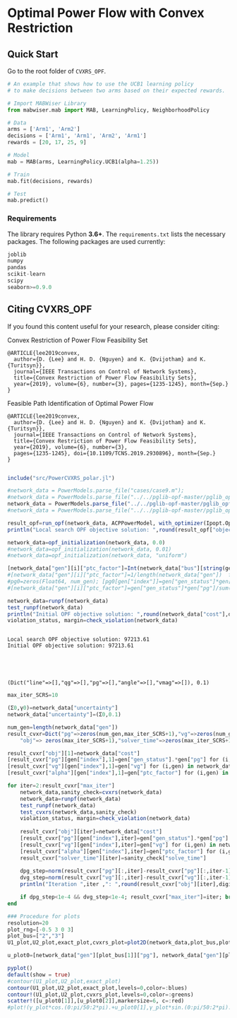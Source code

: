 # Optimal Power Flow with Convex Restriction

## Quick Start

Go to the root folder of `CVXRS_OPF`.

```python
# An example that shows how to use the UCB1 learning policy
# to make decisions between two arms based on their expected rewards.

# Import MABWiser Library
from mabwiser.mab import MAB, LearningPolicy, NeighborhoodPolicy

# Data
arms = ['Arm1', 'Arm2']
decisions = ['Arm1', 'Arm1', 'Arm2', 'Arm1']
rewards = [20, 17, 25, 9]

# Model 
mab = MAB(arms, LearningPolicy.UCB1(alpha=1.25))

# Train
mab.fit(decisions, rewards)

# Test
mab.predict()
```


### Requirements

The library requires Python **3.6+**. The ``requirements.txt`` lists the necessary
packages. The following packages are used currently:

```python
joblib
numpy
pandas
scikit-learn
scipy
seaborn>=0.9.0
```

## Citing CVXRS_OPF

If you found this content useful for your research, please consider citing: 

Convex Restriction of Power Flow Feasibility Set

    @ARTICLE{lee2019convex,
      author={D. {Lee} and H. D. {Nguyen} and K. {Dvijotham} and K. {Turitsyn}},
      journal={IEEE Transactions on Control of Network Systems},
      title={Convex Restriction of Power Flow Feasibility Sets},
      year={2019}, volume={6}, number={3}, pages={1235-1245}, month={Sep.}
    }

Feasible Path Identification of Optimal Power Flow

    @ARTICLE{lee2019convex,
      author={D. {Lee} and H. D. {Nguyen} and K. {Dvijotham} and K. {Turitsyn}},
      journal={IEEE Transactions on Control of Network Systems},
      title={Convex Restriction of Power Flow Feasibility Sets},
      year={2019}, volume={6}, number={3},
      pages={1235-1245}, doi={10.1109/TCNS.2019.2930896}, month={Sep.}
    }


```julia

```


```julia
include("src/PowerCVXRS_polar.jl")

#network_data = PowerModels.parse_file("cases/case9.m");
#network_data = PowerModels.parse_file("../../pglib-opf-master/pglib_opf_case14_ieee.m");
network_data = PowerModels.parse_file("../../pglib-opf-master/pglib_opf_case118_ieee.m");
#network_data = PowerModels.parse_file("../../pglib-opf-master/pglib_opf_case240_pserc.m");

result_opf=run_opf(network_data, ACPPowerModel, with_optimizer(Ipopt.Optimizer,print_level=0))
println("Local search OPF objective solution: ",round(result_opf["objective"],digits=2))

network_data=opf_initialization(network_data, 0.0)
#network_data=opf_initialization(network_data, 0.01)
#network_data=opf_initialization(network_data, "uniform")

[network_data["gen"][i]["ptc_factor"]=Int(network_data["bus"][string(gen["gen_bus"])]["bus_type"]==3) for (i,gen) in network_data["gen"]]
#[network_data["gen"][i]["ptc_factor"]=1/length(network_data["gen"])  for (i,gen) in network_data["gen"]]
#pg0=zeros(Float64, num_gen); [pg0[gen["index"]]=gen["gen_status"]*gen["pg"] for (i,gen) in network_data["gen"]]
#[network_data["gen"][i]["ptc_factor"]=gen["gen_status"]*gen["pg"]/sum(pg0) for (i,gen) in network_data["gen"]]

network_data=runpf(network_data)
test_runpf(network_data)
println("Initial OPF objective solution: ",round(network_data["cost"],digits=2))
violation_status, margin=check_violation(network_data)



```
    Local search OPF objective solution: 97213.61
    Initial OPF objective solution: 97213.61





    (Dict("line"=>[],"qg"=>[],"pg"=>[],"angle"=>[],"vmag"=>[]), 0.1)



```julia
max_iter_SCRS=10

(Σ0,γ0)=network_data["uncertainty"]
network_data["uncertainty"]=(Σ0,0.1)

num_gen=length(network_data["gen"])
result_cvxr=Dict("pg"=>zeros(num_gen,max_iter_SCRS+1),"vg"=>zeros(num_gen,max_iter_SCRS+1),"alpha"=>zeros(num_gen,max_iter_SCRS+1),
    "obj"=> zeros(max_iter_SCRS+1),"solver_time"=>zeros(max_iter_SCRS+1),"issue"=>0,"max_iter"=>max_iter_SCRS)

result_cvxr["obj"][1]=network_data["cost"]
[result_cvxr["pg"][gen["index"],1]=gen["gen_status"].*gen["pg"] for (i,gen) in network_data["gen"]]
[result_cvxr["vg"][gen["index"],1]=gen["vg"] for (i,gen) in network_data["gen"]]
[result_cvxr["alpha"][gen["index"],1]=gen["ptc_factor"] for (i,gen) in network_data["gen"]]

for iter=2:result_cvxr["max_iter"]
    network_data,sanity_check=cvxrs(network_data)
    network_data=runpf(network_data)
    test_runpf(network_data)
    test_cvxrs(network_data,sanity_check)
    violation_status, margin=check_violation(network_data)
    
    result_cvxr["obj"][iter]=network_data["cost"]
    [result_cvxr["pg"][gen["index"],iter]=gen["gen_status"].*gen["pg"] for (i,gen) in network_data["gen"]]
    [result_cvxr["vg"][gen["index"],iter]=gen["vg"] for (i,gen) in network_data["gen"]]
    [result_cvxr["alpha"][gen["index"],iter]=gen["ptc_factor"] for (i,gen) in network_data["gen"]]
    result_cvxr["solver_time"][iter]=sanity_check["solve_time"]
    
    dpg_step=norm(result_cvxr["pg"][:,iter]-result_cvxr["pg"][:,iter-1])
    dvg_step=norm(result_cvxr["vg"][:,iter]-result_cvxr["vg"][:,iter-1])
    println("Iteration ",iter ,": ",round(result_cvxr["obj"][iter],digits=2),"  ",round(sanity_check["obj"],digits=3),"   ", round(dpg_step,digits=4),"   ", round(dvg_step,digits=4))

    if dpg_step<1e-4 && dvg_step<1e-4; result_cvxr["max_iter"]=iter; break; end
end
```


```julia
### Procedure for plots
resolution=20
plot_rng=[-0.5 3 0 3]
plot_bus=["2","3"]
U1_plot,U2_plot,exact_plot,cvxrs_plot=plot2D(network_data,plot_bus,plot_rng,resolution)

u_plot0=[network_data["gen"][plot_bus[1]]["pg"], network_data["gen"][plot_bus[2]]["pg"]]

pyplot()
default(show = true)
#contour(U1_plot,U2_plot,exact_plot)
contour(U1_plot,U2_plot,exact_plot,levels=0,color=:blues)
contour!(U1_plot,U2_plot,cvxrs_plot,levels=0,color=:greens)
scatter!([u_plot0[1]],[u_plot0[2]],markersize=6, c=:red)
#plot!(γ_plot*cos.(0:pi/50:2*pi).+u_plot0[1],γ_plot*sin.(0:pi/50:2*pi).+u_plot0[2])


```
